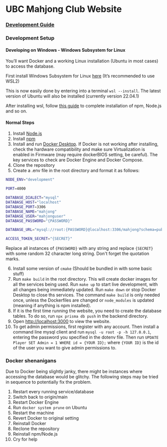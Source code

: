 # UBC Mahjong Club Website

### [Development Guide](https://docs.google.com/document/d/1FmSUD-EqHhf2XEkG1CkzElLQ91N8OO2Ojf6pMJxwn-s/edit?usp=sharing)

### Development Setup

#### Developing on Windows - Windows Subsystem for Linux

You’ll want Docker and a working Linux installation (Ubuntu in most cases) to access the database. 

First install Windows Subsystem for Linux [here](https://learn.microsoft.com/en-us/windows/wsl/install#windows-10-fall-creators-update-and-later-install-from-the-microsoft-store) (It’s recommended to use WSL2)

This is now easily done by entering into a terminal `wsl --install`. The latest version of Ubuntu will also be installed (currently version 22.04.1)

After installing wsl, follow [this guide](https://learn.microsoft.com/en-us/windows/dev-environment/javascript/nodejs-on-wsl) to complete installation
of npm, Node.js and so on. 

#### Normal Steps

1. Install [Node.js](https://nodejs.org/en/download/)
2. Install [npm](https://www.npmjs.com/get-npm)
3. Install and run [Docker Desktop](https://www.docker.com/products/docker-desktop/). If Docker is not 
   working after installing, check the hardware compatibility and make sure Virtualization is enabled 
   in Firmware (may require dockerBIOS setting, be careful). The key services to check are Docker Engine and Docker Compose.
4. Clone the repository
5. Create a .env file in the root directory and format it as follows:

```bash
NODE_ENV="development"

PORT=4000

DATABASE_DIALECT="mysql"
DATABASE_HOST="localhost"
DATABASE_PORT=3306
DATABASE_NAME="mahjong"
DATABASE_USER="mahjonguser"
DATABASE_PASSWORD="{PASSWORD}"

DATABASE_URL="mysql://root:{PASSWORD}@localhost:3306/mahjong?schema=public"

ACCESS_TOKEN_SECRET="{SECRET}"
```

Replace all instances of `{PASSWORD}` with any string and replace `{SECRET}` with some random 32 character long string. Don't forget the quotation marks.

6. Install some version of `cmake` (Should be bundled in with some basic stuff)
7. Run `make build` in the root directory. This will create docker images for all the services being used. Run `make up` to start live development, with all changes being immediately updated. Run `make down` or stop Docker Desktop to close ths services.
The command `make build` is only needed once, unless the Dockerfiles are changed or `node_modules` is updated (meaning if anything is npm installed).
8. If it is the first time running the website, you need to create the database tables. To do so, run `npx prisma db push` in the backend directory. 
9. Open [http://localhost:3000](http://localhost:3000) to view the website. 
10. To get admin permissions, first register with any account. Then install a command line mysql client and run `mysql -u root -p -h 127.0.0.1`, entering the password you specified in the dotenv file. Then run `UPDATE Player SET Admin = 1 WHERE id = {YOUR ID};` where `{YOUR ID}` is the id of the user you want to give admin permissions to.

### Docker shenanigans

Due to Docker being slightly janky, there might be instances where accessing the database would be glitchy. 
The following steps may be tried in sequence to potentially fix the problem.

1. Restart every running service/database
2. Switch back to origin/main
3. Restart Docker Engine
4. Run `docker system prune` on Ubuntu
5. Restart the machine
6. Revert Docker to original setting
7. Reinstall Docker
8. Reclone the repository
9. Reinstall npm/Node.js
10. Cry for help
